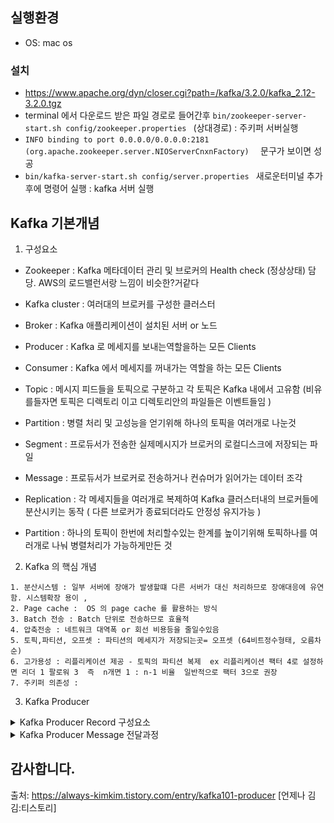 ## 실행환경

- OS: mac os



### 설치

- https://www.apache.org/dyn/closer.cgi?path=/kafka/3.2.0/kafka_2.12-3.2.0.tgz 
- terminal 에서 다운로드 받은 파일 경로로 들어간후 ```bin/zookeeper-server-start.sh config/zookeeper.properties ``` (상대경로) : 주키퍼 서버실행 
- ```INFO binding to port 0.0.0.0/0.0.0.0:2181 (org.apache.zookeeper.server.NIOServerCnxnFactory)  ``` 문구가 보이면 성공 
- ```bin/kafka-server-start.sh config/server.properties ``` 새로운터미널 추가후에 명령어 실행  : kafka 서버 실행





## Kafka 기본개념

1. 구성요소 

- Zookeeper           : Kafka 메타데이터 관리 및 브로커의 Health check (정상상태) 담당. AWS의 로드밸런서랑 느낌이 비슷한?거같다 
- Kafka cluster       : 여러대의 브로커를 구성한 클러스터  
- Broker              : Kafka 애플리케이션이 설치된 서버 or 노드  
- Producer            : Kafka 로 메세지를 보내는역할을하는 모든 Clients 
- Consumer            : Kafka 에서 메세지를 꺼내가는 역할을 하는 모든 Clients 
- Topic               : 메시지 피드들을 토픽으로 구분하고 각 토픽은 Kafka 내에서 고유함 (비유를들자면 토픽은 디렉토리 이고 디렉토리안의 파일들은 이벤트들임 )
- Partition           : 병렬 처리 및 고성능을 얻기위해 하나의 토픽을 여러개로 나눈것  
- Segment             :  프로듀서가 전송한 실제메시지가 브로커의 로컬디스크에 저장되는 파일  
- Message             :  프로듀서가 브로커로 전송하거나 컨슈머가 읽어가는 데이터 조각 


- Replication : 각 메세지들을 여러개로 복제하여 Kafka 클러스터내의 브로커들에 분산시키는 동작  ( 다른 브로커가 종료되더라도 안정성 유지가능 )
- Partition  : 하나의 토픽이 한번에 처리할수있는 한계를 높이기위해 토픽하나를 여러개로 나눠 병렬처리가 가능하게만든 것 

2. Kafka 의 핵심 개념 

``` 
1. 분산시스템 : 일부 서버에 장애가 발생할떄 다른 서버가 대신 처리하므로 장애대응에 유연함. 시스템확장 용이 ,
2. Page cache :  OS 의 page cache 를 활용하는 방식
3. Batch 전송 : Batch 단위로 전송하므로 효율적 
4. 압축전송 : 네트워크 대역폭 or 회선 비용등을 줄일수있음 
5. 토픽,파티션, 오프셋 : 파티션의 메세지가 저장되는곳= 오프셋 (64비트정수형태, 오름차순)
6. 고가용성 : 리플리케이션 제공 - 토픽의 파티션 복제  ex 리플리케이션 팩터 4로 설정하면 리더 1 팔로워 3  즉  n개면 1 : n-1 비율  일반적으로 팩터 3으로 권장 
7. 주키퍼 의존성 : 
```

3. Kafka Producer 

<details>
  <summary>Kafka Producer Record 구성요소 </summary>
  <p>
토픽 (Topic)  ,
토픽 중 특정 파티션 위치 (Partition)  ,
메시지 생성 시간 (Timestamp) , 
메시지 키 (Key)  ,
메시지 값 (Value)  
</p>
</details>


<details>
  <summary>Kafka Producer Message 전달과정 </summary>
  <p>
  <p> 1.Serializer</p>
  <p> 2.Partitioning</p>
  <p> 3.Message Batch</p>
  <p> 4.ZIP(압축)</p>
  <p> 5.Sender(전달)</p>

    
    
   ![img](https://user-images.githubusercontent.com/76778082/182022626-9b15ceed-0d89-4464-bb57-d770734ee31d.png)

  메시지가 브로커로 전달되는 과정
 프로듀서는 먼저, 전달 요청받은 메시지를 직렬화합니다. 직렬화(Serialization)는 Serializer가 지정된 설정을 통해 처리하며, 메시지의 키와 값은 바이트 뭉치 형태로 변환됩니다. 직렬화 과정을 마친 메시지는 Partitioner를 통해 토픽의 어떤 파티션에 저장될지 결정됩니다. 이 과정을 파티셔닝(Partitioning)이라 말합니다. Partitioner는 정의된 로직에 따라 파티셔닝을 진행하는데, 별도의 Partitioner 설정을 하지 않으면 Round Robbin 형태로 파티셔닝을 합니다. 즉, 파티션들에게 골고루 전달할 수 있도록 파티셔닝을 합니다. 다만, 이 과정은 메시지 전달 요청에 파티션이 지정되지 않았을 경우에만 진행됩니다. 따라서 메시지 전달 요청에 특정 파티션이 지정되었을 경우에는 별도의 파티셔닝 없이 해당 파티션으로 전달되도록 지정됩니다.
 만약 메시지 압축이 설정되었다면, 설정된 포맷에 맞춰 메시지를 압축합니다. 압축된 메시지는 브로커로 빠르게 전달할 수 있을뿐더러, 브로커 내부에서 빠른 복제가 가능하도록 합니다. 그렇게 때문에 메시지 압축 설정은 많은 경우에 고려될 수 있습니다. 카프카에서 지원하는 주요 압축 포맷과 효율은 아래와 같습니다.
    ![img (1)](https://user-images.githubusercontent.com/76778082/182022638-709885f8-5c10-49d3-8a4d-625929e4363b.png)


 파티셔닝과 압축을 마친 후, 프로듀서는 메시지를 TCP 프로토콜을 통해 브로커 리더 파티션으로 전송합니다. 하지만 메시지마다 매번 네트워크를 통해 전달하는 것은 비효율적입니다. 네트워크 전송은 매우 무거운 처리이기 때문입니다. 그래서 프로듀서는 지정된 만큼 메시지를 저장했다가 한 번에 브로커로 전달합니다. 이 과정은 프로듀서 내부의 Record Accumulator(RA)가 담당하여 처리합니다. RA는 각 토픽 파티션에 대응하는 배치 큐(Batch Queue)를 구성하고 메시지들을 레코드 배치(Record Batch) 형태로 묶어 큐에 저장합니다.
 각 배치 큐에 저장된 레코드 배치들은 때가 되면 각각 브로커에 전달됩니다. 이 과정은 Sender가 처리합니다. Sender는 스레드 형태로 구성되며, 관리자가 설정한 특정 조건에 만족한 레코드 배치를 브로커로 전송합니다. 이때, Sender 스레드는 네트워크 비용을 줄이기 위해 piggyback 방식으로 조건을 만족하지 않은 다른 레코드 배치를 조건을 만족한 것과 함께 브로커로 전송합니다. 
같은 브로커로 보내야하는 토픽 파티션이 있으면 함께 전송합니다.
    ![img (2)](https://user-images.githubusercontent.com/76778082/182022654-9efe82c6-dfd8-4ef4-a6e7-9549249586de.png)

 Piggyback이란 '등 뒤에 업다'라는 뜻입니다. 위 그림을 예로 들면, 토픽 B의 파티션 1(B_1)의 큐에 레코드 배치가 전송할 조건을 만족했다고 가정하면, Sender는 해당 레코드 배치를 가져와 3번 브로커로 전송할 준비를 합니다. 이때, 토픽 A의 파티션 2(A_2)가 전송 조건을 만족하지 않았더라도 같은 3번 브로커에 전송돼야 하므로, Sender는 A_2 레코드 배치를 업어 한번에 3번 브로커로 전송합니다. 이로 인해 자연스럽게 네트워크 비용을 줄일 수 있습니다.
    ![img (3)](https://user-images.githubusercontent.com/76778082/182022672-6fa01ced-8444-496b-8e72-b920290960a4.png)

    
Sender 스레드의 메시지 전송 요청과 응답 (출처 : https://www.linkedin.com/pulse/kafka-producer-overview-sylvester-daniel)
 브로커에 네트워크 전송 요청을 보낸 Sender는 설정 값에 따라 브로커의 응답을 기다리거나 혹은 기다리지 않습니다. 만약 응답을 기다리지 않는 설정인 경우, 메시지 전송에 대한 과정이 마쳐집니다. 하지만 응답을 기다리는 경우, 메시지 전송 성공 여부를 응답으로 받습니다. 이때, 브로커에서 메시지 전송이 실패한 경우에는 설정 값에 따라 재시도를 시도합니다. 재시도 횟수를 초과한 경우에는 예외를 뱉어냅니다. 반대로 성공한 경우에는 메시지가 저장된 정보(메타데이터)를 반환합니다. 메타데이터는 메시지가 저장된 토픽, 파티션, 오프셋, 타임스탬프 정보를 가지고 있습니다.

   ![img (4)](https://user-images.githubusercontent.com/76778082/182022685-ea3b85ef-428b-46b9-babd-5e06e1d1fc1f.png)

    
  </p>
</details>




## 감사합니다.
출처: https://always-kimkim.tistory.com/entry/kafka101-producer [언제나 김김:티스토리]
